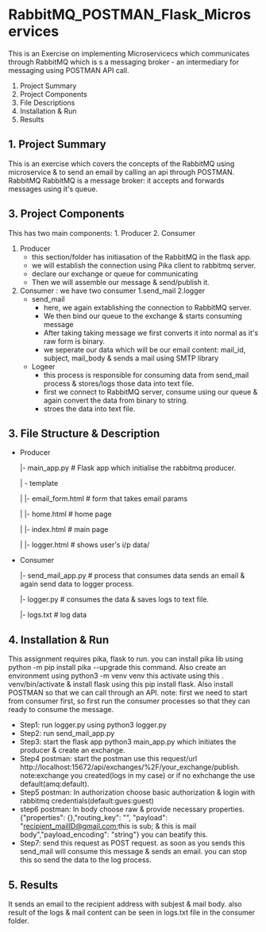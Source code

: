 # RabbitMQ_POSTMAN_Flask_Microservices
This is an Exercise on implementing Microservicecs which communicates through RabbitMQ which is  s a messaging broker - an intermediary for messaging using POSTMAN API call.


1. Project Summary
2. Project Components
3. File Descriptions
4. Installation & Run
5. Results


## 1. Project Summary
 This is an exercise which covers the concepts of the RabbitMQ using microservice & to send an email by calling an api through POSTMAN. RabbitMQ RabbitMQ is a message broker: it accepts and forwards messages using it's queue.
 
## 3. Project Components
This has two main components: 1. Producer 2. Consumer

1.   Producer
     * this section/folder has initiasation of the RabbitMQ in the flask app.
     * we will establish the connection using Pika client to rabbitmq server.
     * declare our exchange or queue for communicating
     * Then we will assemble our message & send/publish it.
2.  Consumer : we have two consumer 1.send_mail 2.logger
    * send_mail 
         * here, we again extablishing the connection to RabbitMQ server.
         * We then bind our queue to the exchange & starts consuming message
         * After taking taking message we first converts it into normal as it's raw form is binary.
         * we seperate our data which will be our email content: mail_id, subject, mail_body & sends a mail using SMTP library
    * Logeer
         *  this process is responsible for consuming data from send_mail process & stores/logs those data into text file.
         *  first we connect to RabbitMQ server, consume using our queue & again convert the data from binary to string.
         *  stroes the data into text file.
     
## 3. File Structure & Description
* Producer
  
  |- main_app.py # Flask app which initialise the rabbitmq producer.
  
  | - template
  
  | |- email_form.html  # form that takes email params
  
  | |- home.html # home page
  
  | |- index.html # main page
  
  | |- logger.html # shows user's i/p data/

* Consumer

  |- send_mail_app.py  # process that consumes data sends an email & again send data to logger process. 
  
  |- logger.py   # consumes the data & saves logs to text file.
  
  |- logs.txt  # log data
 

## 4. Installation & Run

This assignment requires pika, flask to run. you can install pika lib using python -m pip install pika --upgrade this command. Also create an environment using python3 -m venv venv this activate using this . venv/bin/activate & install flask using this pip install flask. Also install POSTMAN so that we can call through an API.
note: first we need to start from consumer first, so first run the consumer processes so that they can ready to consume the message.
  * Step1: run logger.py using python3 logger.py
  * Step2: run send_mail_app.py 
  * Step3: start the flask app python3 main_app.py which initiates the producer & create an exchange.
  * Step4 postman: start the postman use this request/url http://localhost:15672/api/exchanges/%2F/your_exchange/publish. note:exchange you created(logs in my case) or if no exhchange the use default(amq:default).
  * Step5 postman: In authorization choose basic authorization & login with rabbitmq credentials(default:gues:guest)
  * step6 postman: In body choose raw & provide necessary properties. {"properties": {},"routing_key": "", "payload": "recipient_mailID@gmail.com;this is sub; & this is mail body","payload_encoding": "string"} you can beatify this.
  * Step7: send this request as POST request. as soon as you sends this send_mail will consume this message & sends an email. you can stop this so send the data
  to the log process.
   

## 5. Results
It sends an email to the recipient address with subjest & mail body. also result of the logs & mail content can be seen in logs.txt file in the consumer folder.



    
